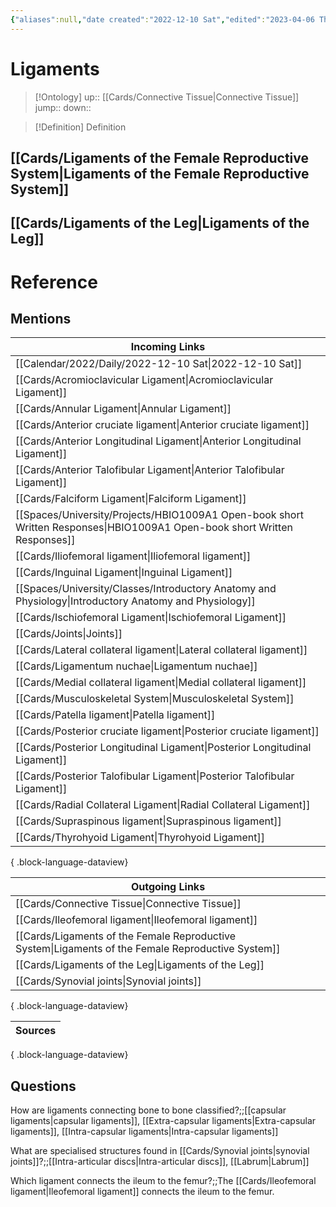 ```yaml
---
{"aliases":null,"date created":"2022-12-10 Sat","edited":"2023-04-06 Thu","dg-publish":true,"tags":["Uni/LFS122"],"permalink":"/cards/ligaments/","dgPassFrontmatter":true}
---
```


# Ligaments

> [!Ontology]
> up:: [[Cards/Connective Tissue\|Connective Tissue]]
> jump::
> down:: 

> [!Definition] Definition

## [[Cards/Ligaments of the Female Reproductive System\|Ligaments of the Female Reproductive System]]

## [[Cards/Ligaments of the Leg\|Ligaments of the Leg]]

# Reference

## Mentions

| Incoming Links                                                                                                               |
| ---------------------------------------------------------------------------------------------------------------------------- |
| [[Calendar/2022/Daily/2022-12-10 Sat\|2022-12-10 Sat]]                                                                    |
| [[Cards/Acromioclavicular Ligament\|Acromioclavicular Ligament]]                                                          |
| [[Cards/Annular Ligament\|Annular Ligament]]                                                                              |
| [[Cards/Anterior cruciate ligament\|Anterior cruciate ligament]]                                                          |
| [[Cards/Anterior Longitudinal Ligament\|Anterior Longitudinal Ligament]]                                                  |
| [[Cards/Anterior Talofibular Ligament\|Anterior Talofibular Ligament]]                                                    |
| [[Cards/Falciform Ligament\|Falciform Ligament]]                                                                          |
| [[Spaces/University/Projects/HBIO1009A1 Open-book short Written Responses\|HBIO1009A1 Open-book short Written Responses]] |
| [[Cards/Iliofemoral ligament\|Iliofemoral ligament]]                                                                      |
| [[Cards/Inguinal Ligament\|Inguinal Ligament]]                                                                            |
| [[Spaces/University/Classes/Introductory Anatomy and Physiology\|Introductory Anatomy and Physiology]]                    |
| [[Cards/Ischiofemoral Ligament\|Ischiofemoral Ligament]]                                                                  |
| [[Cards/Joints\|Joints]]                                                                                                  |
| [[Cards/Lateral collateral ligament\|Lateral collateral ligament]]                                                        |
| [[Cards/Ligamentum nuchae\|Ligamentum nuchae]]                                                                            |
| [[Cards/Medial collateral ligament\|Medial collateral ligament]]                                                          |
| [[Cards/Musculoskeletal System\|Musculoskeletal System]]                                                                  |
| [[Cards/Patella ligament\|Patella ligament]]                                                                              |
| [[Cards/Posterior cruciate ligament\|Posterior cruciate ligament]]                                                        |
| [[Cards/Posterior Longitudinal Ligament\|Posterior Longitudinal Ligament]]                                                |
| [[Cards/Posterior Talofibular Ligament\|Posterior Talofibular Ligament]]                                                  |
| [[Cards/Radial Collateral Ligament\|Radial Collateral Ligament]]                                                          |
| [[Cards/Supraspinous ligament\|Supraspinous ligament]]                                                                    |
| [[Cards/Thyrohyoid Ligament\|Thyrohyoid Ligament]]                                                                        |

{ .block-language-dataview}

| Outgoing Links                                                                                        |
| ----------------------------------------------------------------------------------------------------- |
| [[Cards/Connective Tissue\|Connective Tissue]]                                                     |
| [[Cards/Ileofemoral ligament\|Ileofemoral ligament]]                                               |
| [[Cards/Ligaments of the Female Reproductive System\|Ligaments of the Female Reproductive System]] |
| [[Cards/Ligaments of the Leg\|Ligaments of the Leg]]                                               |
| [[Cards/Synovial joints\|Synovial joints]]                                                         |

{ .block-language-dataview}

| Sources |
| ------- |

{ .block-language-dataview}

## Questions

How are ligaments connecting bone to bone classified?;;[[capsular ligaments\|capsular ligaments]], [[Extra-capsular ligaments\|Extra-capsular ligaments]], [[Intra-capsular ligaments\|Intra-capsular ligaments]]
<!--SR:!2023-10-27,4,170-->

What are specialised structures found in [[Cards/Synovial joints\|synovial joints]]?;;[[Intra-articular discs\|Intra-articular discs]], [[Labrum\|Labrum]]
<!--SR:!2023-10-24,1,130-->

Which ligament connects the ileum to the femur?;;The [[Cards/Ileofemoral ligament\|Ileofemoral ligament]] connects the ileum to the femur.
<!--SR:!2023-11-27,83,248-->